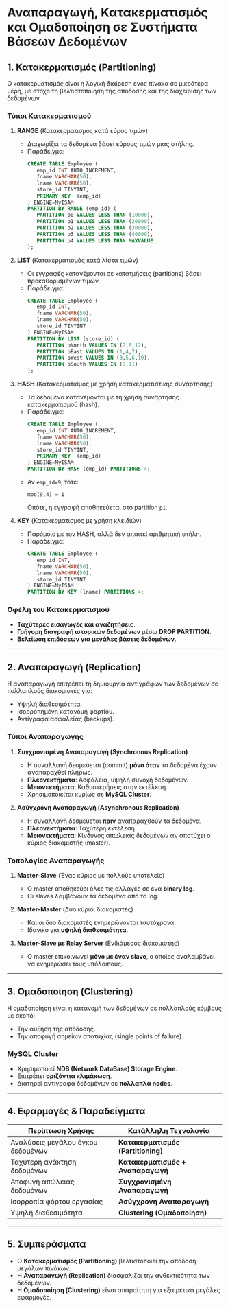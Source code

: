 # **Αναπαραγωγή, Κατακερματισμός και Ομαδοποίηση σε Συστήματα Βάσεων Δεδομένων**

## **1. Κατακερματισμός (Partitioning)**
Ο κατακερματισμός είναι η λογική διαίρεση ενός πίνακα σε μικρότερα μέρη, με στόχο τη βελτιστοποίηση της απόδοσης και της διαχείρισης των δεδομένων.

### **Τύποι Κατακερματισμού**
1. **RANGE** (Κατακερματισμός κατά εύρος τιμών)
   - Διαχωρίζει τα δεδομένα βάσει εύρους τιμών μιας στήλης.
   - Παράδειγμα:
     ```sql
     CREATE TABLE Employee (
        emp_id INT AUTO_INCREMENT,
        fname VARCHAR(50),
        lname VARCHAR(50),
        store_id TINYINT,
        PRIMARY KEY  (emp_id)
     ) ENGINE=MyISAM
     PARTITION BY RANGE (emp_id) (
        PARTITION p0 VALUES LESS THAN (10000),
        PARTITION p1 VALUES LESS THAN (20000),
        PARTITION p2 VALUES LESS THAN (30000),
        PARTITION p3 VALUES LESS THAN (40000),
        PARTITION p4 VALUES LESS THAN MAXVALUE
     );
     ```

2. **LIST** (Κατακερματισμός κατά λίστα τιμών)
   - Οι εγγραφές κατανέμονται σε κατατμήσεις (partitions) βάσει προκαθορισμένων τιμών.
   - Παράδειγμα:
     ```sql
     CREATE TABLE Employee (
        emp_id INT,
        fname VARCHAR(50),
        lname VARCHAR(50),
        store_id TINYINT
     ) ENGINE=MyISAM
     PARTITION BY LIST (store_id) (
        PARTITION pNorth VALUES IN (2,8,12),
        PARTITION pEast VALUES IN (1,4,7),
        PARTITION pWest VALUES IN (3,5,6,10),
        PARTITION pSouth VALUES IN (9,11)
     );
     ```

3. **HASH** (Κατακερματισμός με χρήση κατακερματιστικής συνάρτησης)
   - Τα δεδομένα κατανέμονται με τη χρήση συνάρτησης κατακερματισμού (hash).
   - Παράδειγμα:
     ```sql
     CREATE TABLE Employee (
        emp_id INT AUTO_INCREMENT,
        fname VARCHAR(50),
        lname VARCHAR(50),
        store_id TINYINT,
        PRIMARY KEY  (emp_id)
     ) ENGINE=MyISAM
     PARTITION BY HASH (emp_id) PARTITIONS 4;
     ```
   - Αν `emp_id=9`, τότε:
     ```
     mod(9,4) = 1
     ```
     Οπότε, η εγγραφή αποθηκεύεται στο partition `p1`.

4. **KEY** (Κατακερματισμός με χρήση κλειδιών)
   - Παρόμοιο με τον HASH, αλλά δεν απαιτεί αριθμητική στήλη.
   - Παράδειγμα:
     ```sql
     CREATE TABLE Employee (
        emp_id INT,
        fname VARCHAR(50),
        lname VARCHAR(50),
        store_id TINYINT
     ) ENGINE=MyISAM
     PARTITION BY KEY (lname) PARTITIONS 4;
     ```

### **Οφέλη του Κατακερματισμού**
- **Ταχύτερες εισαγωγές και αναζητήσεις**.
- **Γρήγορη διαγραφή ιστορικών δεδομένων** μέσω **DROP PARTITION**.
- **Βελτίωση επιδόσεων για μεγάλες βάσεις δεδομένων**.

---

## **2. Αναπαραγωγή (Replication)**
Η αναπαραγωγή επιτρέπει τη δημιουργία αντιγράφων των δεδομένων σε πολλαπλούς διακομιστές για:
- Υψηλή διαθεσιμότητα.
- Ισορροπημένη κατανομή φορτίου.
- Αντίγραφα ασφαλείας (backups).

### **Τύποι Αναπαραγωγής**
1. **Συγχρονισμένη Αναπαραγωγή (Synchronous Replication)**
   - Η συναλλαγή δεσμεύεται (commit) **μόνο όταν** τα δεδομένα έχουν αναπαραχθεί πλήρως.
   - **Πλεονεκτήματα**: Ασφάλεια, υψηλή συνοχή δεδομένων.
   - **Μειονεκτήματα**: Καθυστερήσεις στην εκτέλεση.
   - Χρησιμοποιείται κυρίως σε **MySQL Cluster**.

2. **Ασύγχρονη Αναπαραγωγή (Asynchronous Replication)**
   - Η συναλλαγή δεσμεύεται **πριν** αναπαραχθούν τα δεδομένα.
   - **Πλεονεκτήματα**: Ταχύτερη εκτέλεση.
   - **Μειονεκτήματα**: Κίνδυνος απώλειας δεδομένων αν αποτύχει ο κύριος διακομιστής (master).

### **Τοπολογίες Αναπαραγωγής**
1. **Master-Slave** (Ένας κύριος με πολλούς υποτελείς)
   - Ο master αποθηκεύει όλες τις αλλαγές σε ένα **binary log**.
   - Οι slaves λαμβάνουν τα δεδομένα από το log.
   
2. **Master-Master** (Δύο κύριοι διακομιστές)
   - Και οι δύο διακομιστές ενημερώνονται ταυτόχρονα.
   - Ιδανικό για **υψηλή διαθεσιμότητα**.

3. **Master-Slave με Relay Server** (Ενδιάμεσος διακομιστής)
   - Ο master επικοινωνεί **μόνο με έναν slave**, ο οποίος αναλαμβάνει να ενημερώσει τους υπόλοιπους.

---

## **3. Ομαδοποίηση (Clustering)**
Η ομαδοποίηση είναι η κατανομή των δεδομένων σε πολλαπλούς κόμβους με σκοπό:
- Την αύξηση της απόδοσης.
- Την αποφυγή σημείων αποτυχίας (single points of failure).

### **MySQL Cluster**
- Χρησιμοποιεί **NDB (Network DataBase) Storage Engine**.
- Επιτρέπει **οριζόντια κλιμάκωση**.
- Διατηρεί αντίγραφα δεδομένων σε **πολλαπλά nodes**.

---

## **4. Εφαρμογές & Παραδείγματα**
| Περίπτωση Χρήσης            | Κατάλληλη Τεχνολογία |
|-----------------------------|---------------------|
| Αναλύσεις μεγάλου όγκου δεδομένων | **Κατακερματισμός (Partitioning)** |
| Ταχύτερη ανάκτηση δεδομένων | **Κατακερματισμός + Αναπαραγωγή** |
| Αποφυγή απώλειας δεδομένων | **Συγχρονισμένη Αναπαραγωγή** |
| Ισορροπία φόρτου εργασίας | **Ασύγχρονη Αναπαραγωγή** |
| Υψηλή διαθεσιμότητα | **Clustering (Ομαδοποίηση)** |

---

## **5. Συμπεράσματα**
- Ο **Κατακερματισμός (Partitioning)** βελτιστοποιεί την απόδοση μεγάλων πινάκων.
- Η **Αναπαραγωγή (Replication)** διασφαλίζει την ανθεκτικότητα των δεδομένων.
- Η **Ομαδοποίηση (Clustering)** είναι απαραίτητη για εξαιρετικά μεγάλες εφαρμογές.

